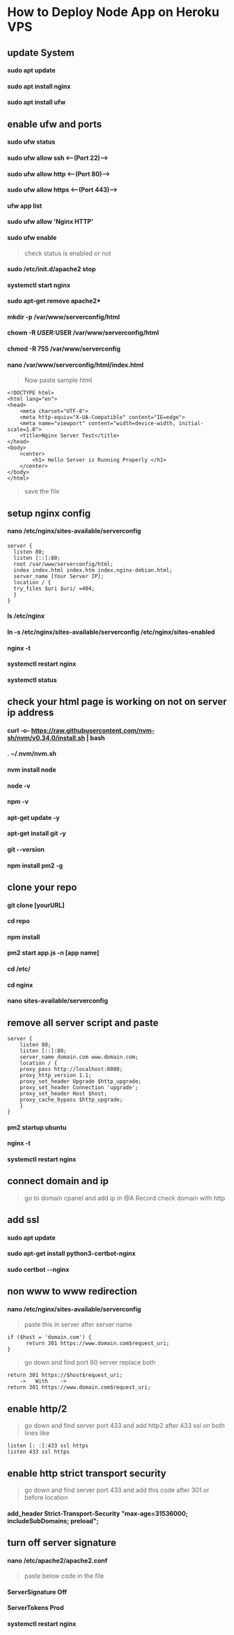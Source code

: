 # How to Deploy Node App on Heroku VPS

## update System

#### sudo apt update
#### sudo apt install nginx
#### sudo apt install ufw


## enable ufw and ports 

#### sudo ufw status
#### sudo ufw allow ssh <--(Port 22)-->
#### sudo ufw allow http <--(Port 80)-->
#### sudo ufw allow https <--(Port 443)-->
#### ufw app list
#### sudo ufw allow 'Nginx HTTP'
#### sudo ufw enable

> check status is enabled or not

#### sudo /etc/init.d/apache2 stop
#### systemctl start nginx
#### sudo apt-get remove apache2*

#### mkdir -p /var/www/serverconfig/html
#### chown -R $USER:$USER /var/www/serverconfig/html
#### chmod -R 755 /var/www/serverconfig
#### nano /var/www/serverconfig/html/index.html

> Now paste sample html

```
<!DOCTYPE html>
<html lang="en">
<head>
    <meta charset="UTF-8">
    <meta http-equiv="X-UA-Compatible" content="IE=edge">
    <meta name="viewport" content="width=device-width, initial-scale=1.0">
    <title>Nginx Server Test</title>
</head>
<body>
    <center>
        <h1> Hello Server is Running Properly </h1>
    </center>
</body>
</html>
```
> save the file


## setup nginx config


#### nano /etc/nginx/sites-available/serverconfig

```
server { 
  listen 80; 
  listen [::]:80; 
  root /var/www/serverconfig/html; 
  index index.html index.htm index.nginx-debian.html; 
  server_name [Your Server IP]; 
  location / { 
  try_files $uri $uri/ =404;
  }
}
```


#### ls /etc/nginx
#### ln -s /etc/nginx/sites-available/serverconfig /etc/nginx/sites-enabled

#### nginx -t
#### systemctl restart nginx
#### systemctl status


## check your html page is working on not on server ip address

#### curl -o- https://raw.githubusercontent.com/nvm-sh/nvm/v0.34.0/install.sh | bash
#### . ~/.nvm/nvm.sh
#### nvm install node
#### node -v
#### npm -v
#### apt-get update -y
#### apt-get install git -y
#### git --version
#### npm install pm2 -g


## clone your repo

#### git clone [yourURL]
#### cd repo
#### npm install

#### pm2 start app.js -n [app name]

#### cd /etc/
#### cd nginx
#### nano sites-available/serverconfig


## remove all server script and paste

```
server {
    listen 80;
    listen [::]:80;
    server_name domain.com www.domain.com;
    location / {
    proxy_pass http://localhost:8080;
    proxy_http_version 1.1;
    proxy_set_header Upgrade $http_upgrade;
    proxy_set_header Connection 'upgrade';
    proxy_set_header Host $host;
    proxy_cache_bypass $http_upgrade;
    }
}
```

#### pm2 startup ubuntu
#### nginx -t
#### systemctl restart nginx

## connect domain and ip
> go to domain cpanel and add ip in @A Record
> check domain with http

## add ssl

#### sudo apt update
#### sudo apt-get install python3-certbot-nginx
#### sudo certbot --nginx


## non www to www redirection

#### nano /etc/nginx/sites-available/serverconfig

> paste this in server after server name
 
```
if ($host = 'domain.com') {
      return 301 https://www.domain.com$request_uri;
}
```
> go down and find port 80 server replace  both

```
return 301 https://$host$request_uri;
    ->   With    ->   
return 301 https://www.domain.com$request_uri;
```


## enable http/2


>go down and find server port 433 and add http2 after 433 ssl on both lines
>like

```
listen [: :]:433 ssl https
listen 433 ssl https
```

## enable http strict transport security
> go down and find server port 433 and add this code after 301 or before location
#### add_header Strict-Transport-Security "max-age=31536000; includeSubDomains; preload";


## turn off server signature

#### nano /etc/apache2/apache2.conf
> paste below code in the file

#### ServerSignature Off
#### ServerTokens Prod

#### systemctl restart nginx
